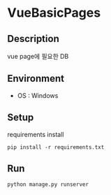 # VueBasicPages

## Description
vue page에 필요한 DB

## Environment
- OS : Windows

## Setup
requirements install
```
pip install -r requirements.txt
```

## Run
```
python manage.py runserver
```